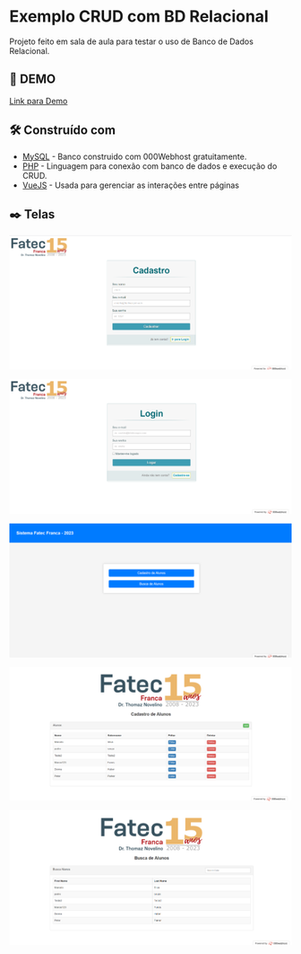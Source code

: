 # Exemplo CRUD com BD Relacional

Projeto feito em sala de aula para testar o uso de Banco de Dados Relacional.

## 🚀 DEMO

[Link para Demo](https://fatec-teste2.000webhostapp.com/)

## 🛠️ Construído com

* [MySQL]([http://www.dropwizard.io/1.0.2/docs/](https://www.000webhost.com/)) - Banco construido com 000Webhost gratuitamente.
* [PHP]([https://maven.apache.org/](https://www.php.net/)) - Linguagem para conexão com banco de dados e execução do CRUD.
* [VueJS]([https://rometools.github.io/rome/](https://vuejs.org/)) - Usada para gerenciar as interações entre páginas

## ✒️ Telas

![Screenshot](Screenshot_1.png)

![Screenshot](Screenshot_2.png)

![Screenshot](Screenshot_3.png)

![Screenshot](Screenshot_4.png)

![Screenshot](Screenshot_5.png)

